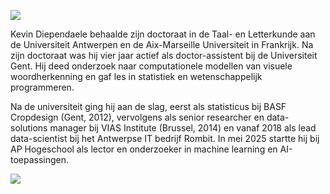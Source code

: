 [![](https://media.licdn.com/dms/image/v2/D4E03AQFjkpxo_5Px9A/profile-displayphoto-shrink_200_200/profile-displayphoto-shrink_200_200/0/1718889929664?e=1760572800&v=beta&t=RrpUHCzMmnwcUz0P3n9VDHkJemiorJUcEYNDgc1y2Js)](https://www.ap.be/expert/kevin-diependaele)  
  
Kevin Diependaele behaalde zijn doctoraat in de Taal- en Letterkunde aan de Universiteit Antwerpen en de Aix-Marseille Universiteit in Frankrijk. Na zijn doctoraat was hij vier jaar actief als doctor-assistent bij de Universiteit Gent. Hij deed onderzoek naar computationele modellen van visuele woordherkenning en gaf les in statistiek en wetenschappelijk programmeren.  
  
Na de universiteit ging hij aan de slag, eerst als statisticus bij BASF Cropdesign (Gent, 2012), vervolgens als senior researcher en data-solutions manager bij VIAS Institute (Brussel, 2014) en vanaf 2018 als lead data-scientist bij het Antwerpse IT bedrijf Rombit. In mei 2025 startte hij bij AP Hogeschool als lector en onderzoeker in machine learning en AI-toepassingen.  
  
[![](https://img.shields.io/badge/-LinkedIn-blue?style=flat-square&logo=Linkedin&logoColor=white)](https://www.linkedin.com/in/kevin-diependaele-939b453)